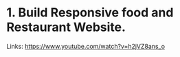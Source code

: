 # 1. Build Responsive food and Restaurant Website.

Links: https://www.youtube.com/watch?v=h2jVZ8ans_o